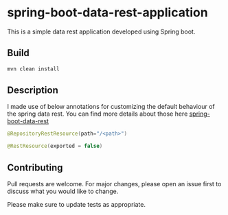 # spring-boot-data-rest-application

This is a simple data rest application developed using Spring boot. 

## Build



```bash
mvn clean install
```

## Description
I made use of below annotations for customizing the default behaviour of the spring data rest. You can find more details about those here [spring-boot-data-rest](https://docs.spring.io/spring-data/rest/docs/current/reference/html/#reference)

```java
@RepositoryRestResource(path="/<path>")
```

```java
@RestResource(exported = false)
```

## Contributing
Pull requests are welcome. For major changes, please open an issue first to discuss what you would like to change.

Please make sure to update tests as appropriate.

